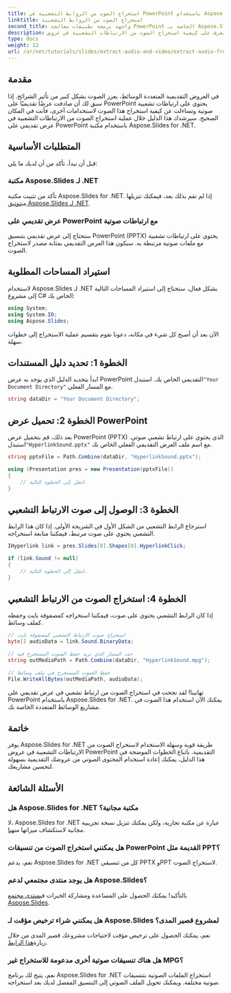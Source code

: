 ```yaml
---
title: استخراج الصوت من الروابط التشعبية في PowerPoint باستخدام Aspose.Slides
linktitle: استخراج الصوت من الروابط التشعبية
second_title: واجهة برمجة تطبيقات معالجة PowerPoint الخاصة بـ Aspose.Slides .NET
description: تعرف على كيفية استخراج الصوت من الارتباطات التشعبية في عروض PowerPoint باستخدام Aspose.Slides for .NET. يوفر هذا الدليل خطوة بخطوة تعليمات واضحة.
type: docs
weight: 12
url: /ar/net/tutorials/slides/extract-audio-and-video/extract-audio-from-hyperlinks/
---
```

## مقدمة

في العروض التقديمية المتعددة الوسائط، يعزز الصوت بشكل كبير من تأثير الشرائح. إذا سبق لك أن صادفت عرضًا تقديميًا على PowerPoint يحتوي على ارتباطات تشعبية صوتية وتساءلت عن كيفية استخراج هذا الصوت لاستخدامات أخرى، فأنت في المكان الصحيح. سيرشدك هذا الدليل خلال عملية استخراج الصوت من الارتباطات التشعبية في عرض تقديمي على PowerPoint باستخدام مكتبة Aspose.Slides for .NET.

## المتطلبات الأساسية

قبل أن نبدأ، تأكد من أن لديك ما يلي:

### مكتبة Aspose.Slides لـ .NET

 تأكد من تثبيت مكتبة Aspose.Slides for .NET. إذا لم تقم بذلك بعد، فيمكنك تنزيلها من[توثيق Aspose.Slides لـ .NET](https://reference.aspose.com/slides/net/).

### عرض تقديمي على PowerPoint مع ارتباطات صوتية

ستحتاج إلى عرض تقديمي بتنسيق PowerPoint (PPTX) يحتوي على ارتباطات تشعبية مع ملفات صوتية مرتبطة به. سيكون هذا العرض التقديمي بمثابة مصدر لاستخراج الصوت.

## استيراد المساحات المطلوبة

لاستخدام Aspose.Slides لـ .NET بشكل فعال، ستحتاج إلى استيراد المساحات التالية إلى مشروع C# الخاص بك:

```csharp
using System;
using System.IO;
using Aspose.Slides;
```

الآن بعد أن أصبح كل شيء في مكانه، دعونا نقوم بتقسيم عملية الاستخراج إلى خطوات سهلة.

## الخطوة 1: تحديد دليل المستندات

 ابدأ بتحديد الدليل الذي يوجد به عرض PowerPoint التقديمي الخاص بك. استبدل`"Your Document Directory"` مع المسار الفعلي.

```csharp
string dataDir = "Your Document Directory";
```

## الخطوة 2: تحميل عرض PowerPoint

 بعد ذلك، قم بتحميل عرض PowerPoint (PPTX) الذي يحتوي على ارتباط تشعبي صوتي. استبدل`"HyperlinkSound.pptx"` مع اسم ملف العرض التقديمي الفعلي الخاص بك.

```csharp
string pptxFile = Path.Combine(dataDir, "HyperlinkSound.pptx");

using (Presentation pres = new Presentation(pptxFile))
{
    // انتقل إلى الخطوة التالية.
}
```

## الخطوة 3: الوصول إلى صوت الارتباط التشعبي

استرجاع الرابط التشعبي من الشكل الأول في الشريحة الأولى. إذا كان هذا الرابط التشعبي يحتوي على صوت مرتبط، فيمكننا متابعة استخراجه.

```csharp
IHyperlink link = pres.Slides[0].Shapes[0].HyperlinkClick;

if (link.Sound != null)
{
    // انتقل إلى الخطوة التالية.
}
```

## الخطوة 4: استخراج الصوت من الارتباط التشعبي

إذا كان الرابط التشعبي يحتوي على صوت، فيمكننا استخراجه كمصفوفة بايت وحفظه كملف وسائط.

```csharp
// استخراج صوت الارتباط التشعبي كمصفوفة بايت
byte[] audioData = link.Sound.BinaryData;

// حدد المسار الذي تريد حفظ الصوت المستخرج فيه
string outMediaPath = Path.Combine(dataDir, "HyperlinkSound.mpg");

// حفظ الصوت المستخرج في ملف وسائط
File.WriteAllBytes(outMediaPath, audioData);
```

تهانينا! لقد نجحت في استخراج الصوت من ارتباط تشعبي في عرض تقديمي على PowerPoint باستخدام Aspose.Slides for .NET. يمكنك الآن استخدام هذا الصوت في مشاريع الوسائط المتعددة الخاصة بك.

## خاتمة

يوفر Aspose.Slides for .NET طريقة قوية وسهلة الاستخدام لاستخراج الصوت من الارتباطات التشعبية في عروض PowerPoint التقديمية. باتباع الخطوات الموضحة في هذا الدليل، يمكنك إعادة استخدام المحتوى الصوتي من عروضك التقديمية بسهولة لتحسين مشاريعك.

## الأسئلة الشائعة

### هل Aspose.Slides for .NET مكتبة مجانية؟
 لا، Aspose.Slides for .NET عبارة عن مكتبة تجارية، ولكن يمكنك تنزيل نسخة تجريبية مجانية لاستكشاف ميزاتها من[هنا](https://releases.aspose.com/).

### هل يمكنني استخراج الصوت من تنسيقات PowerPoint القديمة مثل PPT؟
نعم، يدعم Aspose.Slides for .NET كل من تنسيقي PPTX وPPT لاستخراج الصوت.

### هل يوجد منتدى مجتمعي لدعم Aspose.Slides؟
 بالتأكيد! يمكنك الحصول على المساعدة ومشاركة الخبرات في[منتدى مجتمع Aspose.Slides](https://forum.aspose.com/).

### هل يمكنني شراء ترخيص مؤقت لـ Aspose.Slides لمشروع قصير المدى؟
نعم، يمكنك الحصول على ترخيص مؤقت لاحتياجات مشروعك قصير المدى من خلال زيارة[هذا الرابط](https://purchase.aspose.com/temporary-license/).

### هل هناك تنسيقات صوتية أخرى مدعومة للاستخراج غير MPG؟
نعم، يتيح لك برنامج Aspose.Slides for .NET استخراج الملفات الصوتية بتنسيقات صوتية مختلفة. ويمكنك تحويل الملف الصوتي إلى التنسيق المفضل لديك بعد استخراجه.